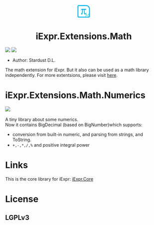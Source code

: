 <div align="center">
    <img src="./resources/images/mathext.png" width = "8%"/>
    <h1>iExpr.Extensions.Math</h1>
</div>

![](https://img.shields.io/badge/framework-.netstandard2.0-blue.svg)
![](https://img.shields.io/badge/build-passing-brightgreen.svg)

+ Author: Stardust D.L.

The math extension for iExpr. But it also can be used as a math library independently.
For more extentsions, please visit [here](https://github.com/iExpr).

# iExpr.Extensions.Math.Numerics
[![](https://img.shields.io/badge/nuget-v0.1-brightgreen.svg)](https://www.nuget.org/packages/iExpr.Extensions.Math.Numerics/0.1.0.2)

A tiny library about some numerics.  
Now it contains BigDecimal (based on BigNumber)which supports:
+ conversion from built-in numeric, and parsing from strings, and ToString.
+ `+,-,*,/,%` and positive integral power

# Links

This is the core library for iExpr: [iExpr.Core](https://github.com/iExpr/iExpr.Core)

# License

## LGPLv3